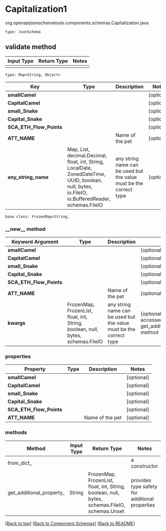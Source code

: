 # Capitalization1
org.openapijsonschematools.components.schemas.Capitalization.java
```
type: JsonSchema
```

## validate method
Input Type | Return Type | Notes
------------ | ------------- | -------------
 |  |

```
type: Map<String, Object>
```
Key | Type |  Description | Notes
------------ | ------------- | ------------- | -------------
**smallCamel** |  |  | [optional]
**CapitalCamel** |  |  | [optional]
**small_Snake** |  |  | [optional]
**Capital_Snake** |  |  | [optional]
**SCA_ETH_Flow_Points** |  |  | [optional]
**ATT_NAME** |  | Name of the pet  | [optional]
**any_string_name** | Map, List, decimal.Decimal, float, int, String, LocalDate, ZonedDateTime, UUID, boolean, null, bytes, io.FileIO, io.BufferedReader, schemas.FileIO | any string name can be used but the value must be the correct type | [optional]

```
base class: FrozenMap<String, 
```
### &lowbar;&lowbar;new&lowbar;&lowbar; method
Keyword Argument | Type | Description | Notes
---------------- | ---- | ----------- | -----
**smallCamel** |  |  | [optional]
**CapitalCamel** |  |  | [optional]
**small_Snake** |  |  | [optional]
**Capital_Snake** |  |  | [optional]
**SCA_ETH_Flow_Points** |  |  | [optional]
**ATT_NAME** |  | Name of the pet  | [optional]
**kwargs** | FrozenMap, FrozenList, float, int, String, boolean, null, bytes, schemas.FileIO | any string name can be used but the value must be the correct type | [optional] typed value is accessed with the get_additional_property_ method

### properties
Property | Type | Description | Notes
-------- | ---- | ----------- | -----
**smallCamel** |  |  | [optional]
**CapitalCamel** |  |  | [optional]
**small_Snake** |  |  | [optional]
**Capital_Snake** |  |  | [optional]
**SCA_ETH_Flow_Points** |  |  | [optional]
**ATT_NAME** |  | Name of the pet  | [optional]

### methods
Method | Input Type | Return Type | Notes
------ | ---------- | ----------- | ------
from_dict_ |  |  | a constructor
get_additional_property_ | String | FrozenMap, FrozenList, float, int, String, boolean, null, bytes, schemas.FileIO, schemas.Unset | provides type safety for additional properties

[[Back to top]](#top) [[Back to Component Schemas]](../../../README.md#Component-Schemas) [[Back to README]](../../../README.md)
